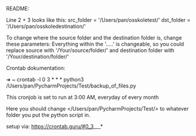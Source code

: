 README:

Line 2 + 3 looks like this:
src_folder = '/Users/pan/osskoletest/'
dst_folder = '/Users/pan/osskoledestination/'

To change where the source folder and the destination folder is, change these parameters: Everything within the '.....' is changeable, so you could replace source with '/Your/source/folder/' and destination folder with '/Your/destination/folder/'







Crontab dokumentation:

➜  ~ crontab -l
0 3 * * * python3 /Users/pan/PycharmProjects/Test/backup_of_files.py

This cronjob is set to run at 3:00 AM, everyday of every month

Here you should change </Users/pan/PycharmProjects/Test/> to whatever folder you put the python script in.

setup via:
https://crontab.guru/#0_3_*_*_*
